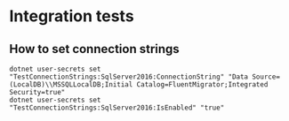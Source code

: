 ﻿# Integration tests

## How to set connection strings

```
dotnet user-secrets set "TestConnectionStrings:SqlServer2016:ConnectionString" "Data Source=(LocalDB)\\MSSQLLocalDB;Initial Catalog=FluentMigrator;Integrated Security=true"
dotnet user-secrets set "TestConnectionStrings:SqlServer2016:IsEnabled" "true"
```
